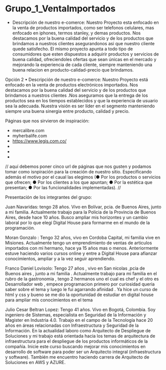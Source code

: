 # Grupo_1_VentaImportados
* Descripción de nuestro e-comerce:
Nuestro Proyecto esta enfocado en la venta de productos importados, como ser telefonos celulares, mas enfocado en iphones, termos stanley, y demas productos. Nos destacamos por la buena calidad del servicio y de los productos que brindamos a nuestros clientes asegurandonos asi que nuestro cliente quede satisfecho. 
El mismo proyecto apunta a todo tipo de consumidores que esten dispuestos a adquirir productos y servicios de buena calidad, ofreciendoles ofertas que sean únicas en el
mercado y mejorando la experiencia de cada cliente, siempre manteniendo una buena relacion en producto-calidad-precio que brindamos.

Opción 2
•	Descripción de nuestro e-comerce: Nuestro Proyecto está enfocado en la venta de productos electrónicos importados. Nos destacamos por la buena calidad del servicio y de los productos que brindamos a nuestros clientes .Nos aseguramos que la entrega de los productos sea en los tiempos establecidos y que la experiencia de usuario sea la adecuada. Nuestra visión es ser líder en el segmento manteniendo siempre una buena sinergia entre producto, calidad y precio. 


Páginas que nos sirvieron de inspiración: 
- mercalibre.com
- myherbalife.com
- https://www.legis.com.co/
-
-
-

// aquí debemos poner cinco url de páginas que nos gusten y podamos tomar como isnpiración para la creación de nuestro sitio. Especificando además el motivo por el caual las elegimos (● Por los productos o servicios que ofrecen; ● Por los clientes a los que apuntan; ● Por la estética que presentan; ● Por las funcionalidades implementadas). //

Presentación de los integrantes del grupo:

Juan Navaridas: tengo 28 años. Vivo en Bolívar, pcia. de Buenos Aires, junto a mi familia. Actualmente trabajo para la Policia de la Provincia de Buenos Aires, desde hace 10 años. Busco ampliar mis horizontes y un cambio laboral por lo que elegí Digital House para formarme en el mundo de la programación.  

Moran Gonzalo : Tengo 32 años, vivo en Cordoba Capital, mi familia vive en Misiones. Actualmente tengo un emprendimiento de ventas de articulos importados con mi hermano, hace ya 15 años mas o menos. Anteriormente estuve haciendo varios cursos online y entre a Digital House para afianzar conocimientos, ampliar y a la vez seguir aprendiendo.

Franco Daniel Lovisolo: Tengo 27 años , vivo en San nicolas ,pcia de Buenos aires , junto a mi familia . Actualmente trabajo para mi familia en el rubro de la gastronomia , tengo 2 hermanos uno el cual es chef y el otro es Desarrollador web , empece programacion primero por curiosidad queria saber sobre el tema y luego le fui agarrando afinidad .
Ya hice un curso de html y css y bueno se me dio la oportunidad de estudiar en digital house para ampliar mis conocimientos en el tema

Julio Cesar Beltran Lopez: Tengo 41 años. Vivo en Bogotá, Colombia. Soy ingeniero de Sistemas, especialista en Seguridad de la Información y Magister en Industria 4.0. Trabajo en el campo de la Tecnología hace 20 años en áreas relacionadas con Infraestructura y Seguridad de la Información. En la actualidad laboro como Arquitecto de Despliegue de Soluciones y mi trabajo está orientada hacia los temas de arquitectura de infraestructura para el despliegue de los productos informáticos de la compañía. Inicie este curso buscando mejorar mis conocimientos en desarrollo de software para poder ser un Arquitecto integral (infraestructura y software). También me encuentro haciendo carrera de Arquitecto de Soluciones en AWS y AZURE.

